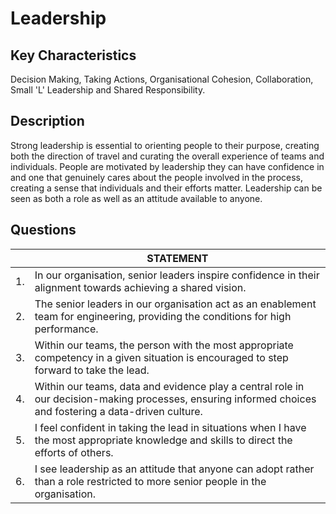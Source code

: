 # Leadership

## Key Characteristics
Decision Making, Taking Actions, Organisational Cohesion, Collaboration, Small 'L' Leadership and Shared Responsibility.

## Description
Strong leadership is essential to orienting people to their purpose, creating both the direction of travel and curating the overall experience of teams and individuals. People are motivated by leadership they can have confidence in and one that genuinely cares about the people involved in the process, creating a sense that individuals and their efforts matter. Leadership can be seen as both a role as well as an attitude available to anyone.

## Questions

| | STATEMENT  	|
|---	|---	|
| 1. | In our organisation, senior leaders inspire confidence in their alignment towards achieving a shared vision. |
| 2. | The senior leaders in our organisation act as an enablement team for engineering, providing the conditions for high performance.	|
| 3. | Within our teams, the person with the most appropriate competency in a given situation is encouraged to step forward to take the lead. |
| 4. | Within our teams, data and evidence play a central role in our decision-making processes, ensuring informed choices and fostering a data-driven culture.	|
| 5. | I feel confident in taking the lead in situations when I have the most appropriate knowledge and skills to direct the efforts of others. |
| 6. | I see leadership as an attitude that anyone can adopt rather than a role restricted to more senior people in the organisation. |
